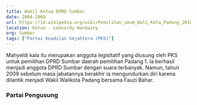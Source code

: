 ```yaml
---
title: Wakil Ketua DPRD Sumbar
date: 2004-2009
url: https://id.wikipedia.org/wiki/Pemilihan_umum_Wali_Kota_Padang_2018
location: Ketua - Leonardy Harmainy
org: Sumber
tags: ["Partai Keadilan Sejahtera (PKS)"]
---
```


Mahyeldi kala itu merupakan anggota legisltatif yang diusung oleh PKS untuk pemilihan DPRD Sumbar daerah pemilihan Padang 1. Ia berhasil menjadi anggota DPRD Sumbar dengan suara terbanyak. Namun, tahun 2009 sebelum masa jabatannya berakhir ia mengundurkan diri karena dilantik menjadi Wakil Walikota Padang bersama Fauzi Bahar.

### Partai Pengusung

